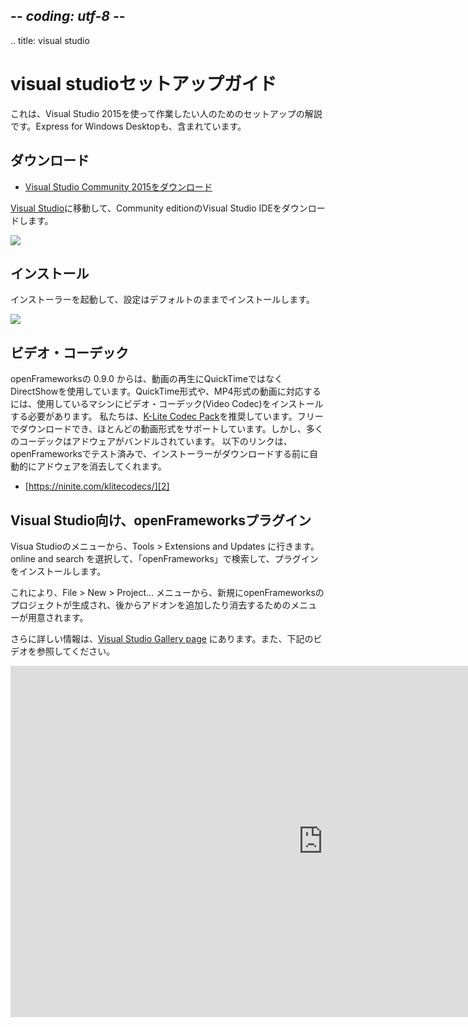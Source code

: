 ## -*- coding: utf-8 -*-
.. title: visual studio

visual studioセットアップガイド
=========================

これは、Visual Studio 2015を使って作業したい人のためのセットアップの解説です。Express for Windows Desktopも、含まれています。

ダウンロード
--------

- [Visual Studio Community 2015をダウンロード][0]

[Visual Studio][0]に移動して、Community editionのVisual Studio IDEをダウンロードします。

![](/setup/vs/visual_studio_community.png)

インストール
-------
インストーラーを起動して、設定はデフォルトのままでインストールします。

![](/setup/vs/vs_install.png)

ビデオ・コーデック
-------
openFrameworksの 0.9.0 からは、動画の再生にQuickTimeではなくDirectShowを使用しています。QuickTime形式や、MP4形式の動画に対応するには、使用しているマシンにビデオ・コーデック(Video Codec)をインストールする必要があります。
私たちは、[K-Lite Codec Pack][1]を推奨しています。フリーでダウンロードでき、ほとんどの動画形式をサポートしています。しかし、多くのコーデックはアドウェアがバンドルされています。
以下のリンクは、openFrameworksでテスト済みで、インストーラーがダウンロードする前に自動的にアドウェアを消去してくれます。

- [https://ninite.com/klitecodecs/][2]

Visual Studio向け、openFrameworksプラグイン
---------------------------------------------------
Visua Studioのメニューから、Tools > Extensions and Updates に行きます。online and search を選択して、「openFrameworks」で検索して、プラグインをインストールします。

これにより、File > New > Project... メニューから、新規にopenFrameworksのプロジェクトが生成され、後からアドオンを追加したり消去するためのメニューが用意されます。

さらに詳しい情報は、[Visual Studio Gallery page](https://visualstudiogallery.msdn.microsoft.com/77678909-81b8-494b-b75c-d97dd7a3eaa6) にあります。また、下記のビデオを参照してください。

<iframe src="https://player.vimeo.com/video/143111085" width="1000" height="562" frameborder="0" webkitallowfullscreen mozallowfullscreen allowfullscreen></iframe>

[0]: https://www.visualstudio.com/
[1]: https://en.wikipedia.org/wiki/K-Lite_Codec_Pack
[2]: https://ninite.com/klitecodecs/
